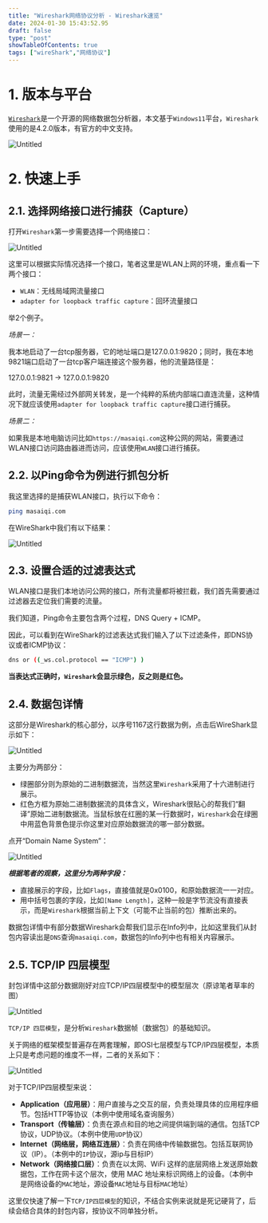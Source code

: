 ```yaml
---
title: "Wireshark网络协议分析 - Wireshark速览"
date: 2024-01-30 15:43:52.95
draft: false
type: "post"
showTableOfContents: true
tags: ["wireShark","网络协议"]
---
```


# 1. 版本与平台

[`Wireshark`](https://www.wireshark.org/)是一个开源的网络数据包分析器，本文基于`Windows11`平台，`Wireshark`使用的是4.2.0版本，有官方的中文支持。

![Untitled](https://masaiqi.oss-cn-hangzhou.aliyuncs.com/Untitled.png)

# 2. 快速上手

## 2.1. 选择网络接口进行捕获（Capture）

打开`Wireshark`第一步需要选择一个网络接口：

![Untitled](https://masaiqi.oss-cn-hangzhou.aliyuncs.com/Untitled%201.png)

这里可以根据实际情况选择一个接口，笔者这里是WLAN上网的环境，重点看一下两个接口：

- `WLAN`：无线局域网流量接口
- `adapter for loopback traffic capture`：回环流量接口

举2个例子。

*场景一：*

我本地启动了一台tcp服务器，它的地址端口是127.0.0.1:9820；同时，我在本地9821端口启动了一台tcp客户端连接这个服务器，他的流量路径是：

127.0.0.1:9821 → 127.0.0.1:9820

此时，流量无需经过外部网关转发，是一个纯粹的系统内部端口直连流量，这种情况下就应该使用`adapter for loopback traffic capture`接口进行捕获。

*场景二：*

如果我是本地电脑访问比如`https://masaiqi.com`这种公网的网站，需要通过WLAN接口访问路由器进而访问，应该使用`WLAN`接口进行捕获。

## 2.2. 以Ping命令为例进行抓包分析

我这里选择的是捕获WLAN接口，执行以下命令：

```bash
ping masaiqi.com
```

在WireShark中我们有以下结果：

![Untitled](https://masaiqi.oss-cn-hangzhou.aliyuncs.com/Untitled%202.png)

## 2.3. 设置合适的过滤表达式

WLAN接口是我们本地访问公网的接口，所有流量都将被拦截，我们首先需要通过过滤器去定位我们需要的流量。

我们知道，Ping命令主要包含两个过程，DNS Query + ICMP。

因此，可以看到在WireShark的过滤表达式我们输入了以下过滤条件，即DNS协议或者ICMP协议：

```bash
dns or ((_ws.col.protocol == "ICMP") )
```

**当表达式正确时，`Wireshark`会显示绿色，反之则是红色。**

## 2.4. 数据包详情

这部分是Wireshark的核心部分，以序号1167这行数据为例，点击后WireShark显示如下：

![Untitled](https://masaiqi.oss-cn-hangzhou.aliyuncs.com/Untitled%203.png)

主要分为两部分：

- 绿圈部分则为原始的二进制数据流，当然这里`Wireshark`采用了十六进制进行展示。
- 红色方框为原始二进制数据流的具体含义，Wireshark很贴心的帮我们“翻译”原始二进制数据流。当鼠标放在红圈的某一行数据时，`Wireshark`会在绿圈中用蓝色背景色提示你这里对应原始数据流的哪一部分数据。

点开“Domain Name System”：

![Untitled](https://masaiqi.oss-cn-hangzhou.aliyuncs.com/Untitled%204.png)

***根据笔者的观察，这里分为两种字段：***

- 直接展示的字段，比如`Flags`，直接值就是0x0100，和原始数据流一一对应。
- 用中括号包裹的字段，比如`[Name Length]`，这种一般是字节流没有直接表示，而是`Wireshark`根据当前上下文（可能不止当前的包）推断出来的。

数据包详情中有部分数据Wireshark会帮我们显示在Info列中，比如这里我们从封包内容读出是`DNS`查询`masaiqi.com`，数据包的Info列中也有相关内容展示。

## 2.5. TCP/IP 四层模型

封包详情中这部分数据刚好对应TCP/IP四层模型中的模型层次（原谅笔者草率的图）

![Untitled](https://masaiqi.oss-cn-hangzhou.aliyuncs.com/Untitled%205.png)

`TCP/IP 四层模型`，是分析`Wireshark`数据帧（数据包）的基础知识。

关于网络的框架模型普遍存在两套理解，即OSI七层模型与TCP/IP四层模型，本质上只是考虑问题的维度不一样，二者的关系如下：

![Untitled](https://masaiqi.oss-cn-hangzhou.aliyuncs.com/Untitled%206.png)

对于TCP/IP四层模型来说：

- **Application（应用层）**：用户直接与之交互的层，负责处理具体的应用程序细节。包括HTTP等协议（本例中使用域名查询服务）
- **Transport（传输层）**：负责在源点和目的地之间提供端到端的通信。包括TCP协议，UDP协议。（本例中使用`UDP`协议）
- **Internet（网络层，网络互连层）**：负责在网络中传输数据包。包括互联网协议（IP）。（本例中的`IP`协议，源ip与目标IP）
- **Network（网络接口层）**：负责在以太网、WiFi 这样的底层网络上发送原始数据包，工作在网卡这个层次，使用 MAC 地址来标识网络上的设备。（本例中是网络设备的`MAC`地址，源设备`MAC`地址与目标`MAC`地址）

这里仅快速了解一下`TCP/IP四层模型`的知识，不结合实例来说就是死记硬背了，后续会结合具体的封包内容，按协议不同单独分析。